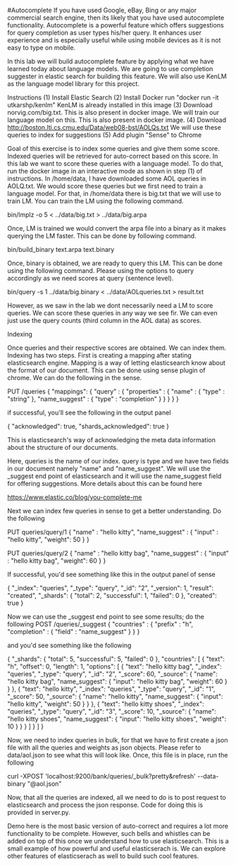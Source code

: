 #Autocomplete
If you have used Google, eBay, Bing or any major commercial search engine, then its likely that you have used autocomplete functionality. Autocomplete is a powerful
feature which offers suggestions for query completion as user types his/her query. It enhances user experience and is especially useful while using mobile devices as it is not easy to type on mobile.

In this lab we will build autocomplete feature by applying what we have learned today about language models. We are going to use completion suggester
in elastic search for building this feature. We will also use KenLM as the language model library for this project. 

Instructions
(1) Install Elastic Search
(2) Install Docker
  run "docker run -it utkarshp/kenlm"
  KenLM is already installed in this image
(3) Download norvig.com/big.txt. This is also present in docker image.
  We will train our language model on this. This is also present in docker image.
(4) Download http://boston.lti.cs.cmu.edu/Data/web08-bst/AOLQs.txt
  We will use these queries to index for suggestions
(5) Add plugin "Sense" to Chrome

Goal of this exercise is to index some queries and give them some score. Indexed queries will be retrieved for auto-correct based on this score. In this lab we want to score these queries with a language model. To do that, run the docker image in an interactive mode as shown in step (1) of instructions. In /home/data, I have downloaded some AOL queries in AOLQ.txt. We would score these queries but we first need to train a language model. For that, in /home/data there is big.txt that we will use to train LM. You can train the LM using the following command.

bin/lmplz -o 5 < ../data/big.txt > ../data/big.arpa

Once, LM is trained we would convert the arpa file into a binary as it makes querying the LM faster. This can be done by following command.

bin/build_binary text.arpa text.binary

Once, binary is obtained, we are ready to query this LM. This can be done using the following command. Please using the options to query accordingly as we need scores at query (sentence level).

bin/query -s 1 ../data/big.binary < ../data/AOLqueries.txt > result.txt

However, as we saw in the lab we dont necessarily need a LM to score queries. We can score these queries in any way we see fir. We can even just use the query counts (third column in the AOL data) as scores.

Indexing

Once queries and their respective scores are obtained. We can index them. Indexing has two steps. First is creating a mapping after stating elasticsearch engine. Mapping is a way of letting elasticsearch know about the format of our document. This can be done using sense plugin of chrome. We can do the following in the sense.

PUT /queries
{
  "mappings": {
    "query" : {
      "properties" : {
        "name" : { "type" : "string" },
        "name_suggest" : {
          "type" :     "completion"
        }
      } 
    }
  }
}

if successful, you'll see the following in the output panel

{
   "acknowledged": true,
   "shards_acknowledged": true
}

This is elasticsearch's way of acknowledging the meta data information about the structure of our documents. 

Here, queries is the name of our index. query is type and we have two fields in our document namely "name" and "name_suggest". We will use the _suggest end point of elasticsearch and it will use the name_suggest field for offering suggestions. More details about this can be found here

https://www.elastic.co/blog/you-complete-me

Next we can index few queries in sense to get a better understanding. Do the following  

PUT queries/query/1
{
  "name" :         "hello kitty",
  "name_suggest" : { 
    "input" :  "hello kitty",
    "weight":      50
  }
}

PUT queries/query/2
{
  "name" :         "hello kitty bag",
  "name_suggest" : { 
    "input" :  "hello kitty bag",
    "weight":      60
  }
}

If successful, you'd see something like this in the output panel of sense

{
   "_index": "queries",
   "_type": "query",
   "_id": "2",
   "_version": 1,
   "result": "created",
   "_shards": {
      "total": 2,
      "successful": 1,
      "failed": 0
   },
   "created": true
}

Now we can use the _suggest end point to see some results; do the following
POST /queries/_suggest
{
  "countries" : {
    "prefix" : "h",
    "completion" : {
      "field" : "name_suggest"
    }
  }
}

and you'd see something like the following

{
   "_shards": {
      "total": 5,
      "successful": 5,
      "failed": 0
   },
   "countries": [
      {
         "text": "h",
         "offset": 0,
         "length": 1,
         "options": [
            {
               "text": "hello kitty bag",
               "_index": "queries",
               "_type": "query",
               "_id": "2",
               "_score": 60,
               "_source": {
                  "name": "hello kitty bag",
                  "name_suggest": {
                     "input": "hello kitty bag",
                     "weight": 60
                  }
               }
            },
            {
               "text": "hello kitty",
               "_index": "queries",
               "_type": "query",
               "_id": "1",
               "_score": 50,
               "_source": {
                  "name": "hello kitty",
                  "name_suggest": {
                     "input": "hello kitty",
                     "weight": 50
                  }
               }
            },
            {
               "text": "hello kitty shoes",
               "_index": "queries",
               "_type": "query",
               "_id": "3",
               "_score": 10,
               "_source": {
                  "name": "hello kitty shoes",
                  "name_suggest": {
                     "input": "hello kitty shoes",
                     "weight": 10
                  }
               }
            }
         ]
      }
   ]
}

Now, we need to index queries in bulk, for that we have to first create a json file with all the queries and weights as json objects. Please refer to data/aol.json to see what this will look like.
Once, this file is in place, run the following

curl -XPOST 'localhost:9200/bank/queries/_bulk?pretty&refresh' --data-binary "@aol.json"

Now, that all the queries are indexed, all we need to do is to post request to elasticsearch and process the json response. Code for doing this is provided in server.py.

Demo here is the most basic version of auto-correct and requires a lot more functionality to be complete. However, such bells and whistles can be added on top of this once we understand how to use elasticsearch. 
This is a small example of how powerful and useful elasticserach is. We can explore other features of elasticserach as well to build such cool features.    

